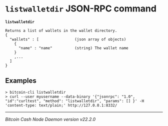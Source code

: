 `listwalletdir` JSON-RPC command
================================

**`listwalletdir`**

```
Returns a list of wallets in the wallet directory.
{
  "wallets" : [                (json array of objects)
    {
      "name" : "name"          (string) The wallet name
    }
    ,...
  ]
}
```

Examples
--------

```
> bitcoin-cli listwalletdir
> curl --user myusername --data-binary '{"jsonrpc": "1.0", "id":"curltest", "method": "listwalletdir", "params": [] }' -H 'content-type: text/plain;' http://127.0.0.1:8332/
```

***

*Bitcoin Cash Node Daemon version v22.2.0*
